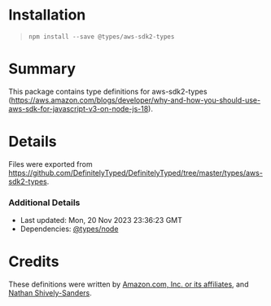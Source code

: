 # Installation
> `npm install --save @types/aws-sdk2-types`

# Summary
This package contains type definitions for aws-sdk2-types (https://aws.amazon.com/blogs/developer/why-and-how-you-should-use-aws-sdk-for-javascript-v3-on-node-js-18).

# Details
Files were exported from https://github.com/DefinitelyTyped/DefinitelyTyped/tree/master/types/aws-sdk2-types.

### Additional Details
 * Last updated: Mon, 20 Nov 2023 23:36:23 GMT
 * Dependencies: [@types/node](https://npmjs.com/package/@types/node)

# Credits
These definitions were written by [Amazon.com, Inc. or its affiliates](https://github.com/aws), and [Nathan Shively-Sanders](https://github.com/sandersn).
